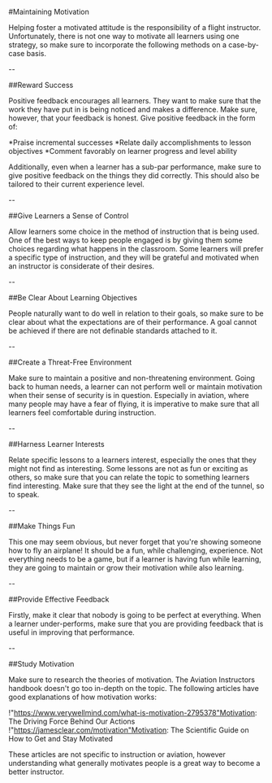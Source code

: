 #Maintaining Motivation

Helping foster a motivated attitude is the responsibility of a flight instructor. Unfortunately, there is not one way to motivate all learners using one strategy, so make sure to incorporate the following methods on a case-by-case basis.


--


##Reward Success

Positive feedback encourages all learners. They want to make sure that the work they have put in is being noticed and makes a difference. Make sure, however, that your feedback is honest. Give positive feedback in the form of:

*Praise incremental successes
*Relate daily accomplishments to lesson objectives
*Comment favorably on learner progress and level ability

Additionally, even when a learner has a sub-par performance, make sure to give positive feedback on the things they did correctly. This should also be tailored to their current experience level.

--

##Give Learners a Sense of Control

Allow learners some choice in the method of instruction that is being used. One of the best ways to keep people engaged is by giving them some choices regarding what happens in the classroom. Some learners will prefer a specific type of instruction, and they will be grateful and motivated when an instructor is considerate of their desires. 


--

##Be Clear About Learning Objectives

People naturally want to do well in relation to their goals, so make sure to be clear about what the expectations are of their performance. A goal cannot be achieved if there are not definable standards attached to it.

--

##Create a Threat-Free Environment

Make sure to maintain a positive and non-threatening environment. Going back to human needs, a learner can not perform well or maintain motivation when their sense of security is in question. Especially in aviation, where many people may have a fear of flying, it is imperative to make sure that all learners feel comfortable during instruction.

--


##Harness Learner Interests

Relate specific lessons to a learners interest, especially the ones that they might not find as interesting. Some lessons are not as fun or exciting as others, so make sure that you can relate the topic to something learners find interesting. Make sure that they see the light at the end of the tunnel, so to speak.

--

##Make Things Fun

This one may seem obvious, but never forget that you're showing someone how to fly an airplane! It should be a fun, while challenging, experience. Not everything needs to be a game, but if a learner is having fun while learning, they are going to maintain or grow their motivation while also learning.

--


##Provide Effective Feedback

Firstly, make it clear that nobody is going to be perfect at everything. When a learner under-performs, make sure that you are providing feedback that is useful in improving that performance.

--

##Study Motivation

Make sure to research the theories of motivation. The Aviation Instructors handbook doesn't go too in-depth on the topic. The following articles have good explanations of how motivation works:

!"https://www.verywellmind.com/what-is-motivation-2795378"Motivation: The Driving Force Behind Our Actions
!"https://jamesclear.com/motivation"Motivation: The Scientific Guide on How to Get and Stay Motivated


These articles are not specific to instruction or aviation, however understanding what generally motivates people is a great way to become a better instructor.



